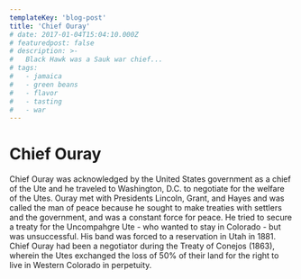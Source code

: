 ```yaml
---
templateKey: 'blog-post'
title: 'Chief Ouray'
# date: 2017-01-04T15:04:10.000Z
# featuredpost: false
# description: >-
#   Black Hawk was a Sauk war chief...
# tags:
#   - jamaica
#   - green beans
#   - flavor
#   - tasting
#   - war
---
```


# Chief Ouray
Chief Ouray was acknowledged by the United States government as a chief of the Ute and he traveled to Washington, D.C. to negotiate for the welfare of the Utes. Ouray met with Presidents Lincoln, Grant, and Hayes and was called the man of peace because he sought to make treaties with settlers and the government, and was a constant force for peace. He tried to secure a treaty for the Uncompahgre Ute - who wanted to stay in Colorado - but was unsuccessful. His band was forced to a reservation in Utah in 1881. Chief Ouray had been a negotiator during the Treaty of Conejos (1863), wherein the Utes exchanged the loss of 50% of their land for the right to live in Western Colorado in perpetuity. 
